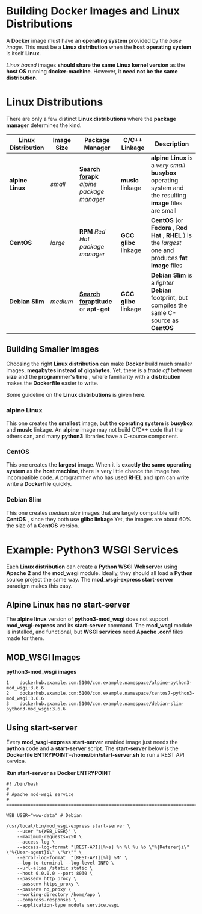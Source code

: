 # Building Docker Images and Linux Distributions

A **Docker** image must have an **operating system** provided by the _base image_.
This must be a **Linux distribution** when the **host** **operating system** is itself **Linux**.

_Linux based_ images **should share the same Linux kernel version** as the
**host OS** running **docker-machine**. However, it **need not be the same distribution**.

# Linux Distributions

There are only a few distinct **Linux distributions** where the **package manager** determines the kind.

Linux Distribution | Image Size | Package Manager | C/C++ Linkage | Description
-------------------|------------|-----------------|---------------|------------
**alpine Linux**   | _small_    | **[Search for](https://pkgs.alpinelinux.org/packages)apk** _alpine package manager_  | **muslc** linkage | **alpine Linux** is a _very small_ **busybox** operating system and the resulting **image** files are small
**CentOS** | _large_ | **RPM** _Red Hat package manager_ | **GCC glibc** linkage | **CentOS** (or **Fedora** , **Red Hat** , **RHEL** ) is the _largest_ one and produces **fat** **image** files
**Debian** **Slim** | _medium_ | **[Search for](https://www.debian.org/distrib/packages#search_packages)aptitude** or **apt-get** | **GCC glibc** linkage | **Debian Slim** is a _lighter_ **Debian** footprint, but compiles the same C-source as **CentOS**         


## Building Smaller Images

Choosing the right **Linux distribution** can make **Docker** build much smaller images,
**megabytes instead of gigabytes**. Yet, there is a _trade off_ between **size**
and the **programmer's time** , where familiarity with a **distribution** makes
the **Dockerfile** easier to write.

Some guideline on the **Linux distributions** is given here.

### alpine Linux

This one creates the **smallest** image, but the **operating system** is
**busybox** and **muslc** linkage. An **alpine** image may not build C/C++
code that the others can, and many **python3** libraries have a C-source component.

### CentOS

This one creates the **largest** image. When it is **exactly the
same operating system** as the **host machine**, there is very little chance
the image has incompatible code. A programmer who has used **RHEL** and
**rpm** can write write a **Dockerfile** quickly.

### Debian Slim

This one creates _medium size_ images that are largely compatible with
**CentOS** , since they both use **glibc linkage**.Yet, the images are about
60% the size of a **CentOS** version.

# Example: Python3 WSGI Services

Each **Linux distribution** can create a **Python WSGI** **Webserver** using
**Apache 2** and the **mod_wsgi** module. Ideally, they should all load a
**Python** source project the same way. The **mod_wsgi-express start-server**
paradigm makes this easy.

## Alpine Linux has no start-server

The **alpine linux** version of **python3-mod_wsgi** does not support
**mod_wsgi-express** and its **start-server** command. The **mod_wsgI** module
is installed, and functional, but **WSGI services** need **Apache .conf**
files made for them.

## MOD_WSGI Images

 **python3-mod_wsgi images**

    
    
    1    dockerhub.example.com:5100/com.example.namespace/alpine-python3-mod_wsgi:3.6.6
    2    dockerhub.example.com:5100/com.example.namespace/centos7-python3-mod_wsgi:3.6.6
    3    dockerhub.example.com:5100/com.example.namespace/debian-slim-python3-mod_wsgi:3.6.6

## Using start-server

Every **mod_wsgi-express start-server** enabled image just needs the
**python** code and a **start-server** script. The **start-server** below is
the **Dockerfile ENTRYPOINT=/home/bin/start-server.sh** to run a REST API
service.

 **Run start-server as Docker ENTRYPOINT**
    
    #! /bin/bash
    #
    # Apache mod-wsgi service
    # =============================================================================
    
    WEB_USER="www-data" # Debian
    
    /usr/local/bin/mod_wsgi-express start-server \
        --user "${WEB_USER}" \
        --maximum-requests=250 \
        --access-log \
        --access-log-format "[REST-API][%>s] %h %l %u %b \"%{Referer}i\" \"%{User-agent}i\" \"%r\"" \
        --error-log-format  "[REST-API][%l] %M" \
        --log-to-terminal --log-level INFO \
        --url-alias /static static \
        --host 0.0.0.0 --port 8030 \
        --passenv http_proxy \
        --passenv https_proxy \
        --passenv no_proxy \
        --working-directory /home/app \
        --compress-responses \
        --application-type module service.wsgi

